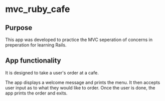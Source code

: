 # mvc_ruby_cafe

## Purpose

This app was developed to practice the MVC seperation of concerns in preperation for learning Rails.

## App functionality

It is designed to take a user's order at a cafe.

The app displays a welcome message and prints the menu. It then accepts user input as to what they would like to order. Once the user is done, the app prints the order and exits. 